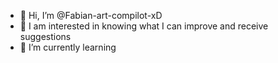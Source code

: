 - 👋 Hi, I’m @Fabian-art-compilot-xD
- 👀 I am interested in knowing what I can improve and receive suggestions
- 🌱 I’m currently learning

